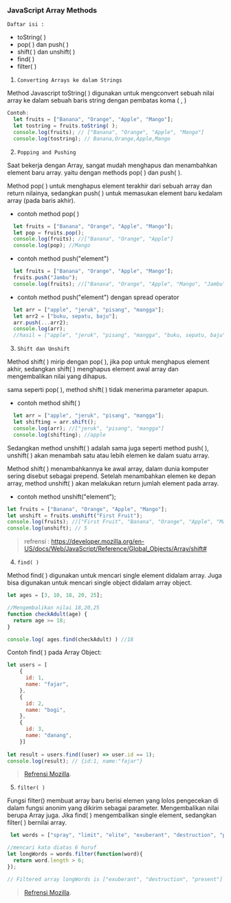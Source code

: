 ### JavaScript Array Methods

`Daftar isi :` 
- toString( )
- pop( ) dan push( )
- shift( ) dan unshift( )
- find( )
- filter( )

1. `Converting Arrays ke dalam Strings`

Method Javascript toString( ) digunakan untuk mengconvert sebuah nilai array ke dalam sebuah baris string dengan pembatas koma ( , )
```js
Contoh: 
  let fruits = ["Banana", "Orange", "Apple", "Mango"];
  let tostring = fruits.toString( );
  console.log(fruits); // ["Banana", "Orange", "Apple", "Mango"]
  console.log(tostring); // Banana,Orange,Apple,Mango

```

2. `Popping and Pushing`

Saat bekerja dengan Array, sangat mudah menghapus dan menambahkan element baru array. yaitu dengan methods pop( ) dan push( ).

Method pop( ) untuk menghapus element terakhir dari sebuah array dan return nilainya, sedangkan push( ) untuk memasukan element baru kedalam array (pada baris akhir).

- contoh method pop( )
```js
  let fruits = ["Banana", "Orange", "Apple", "Mango"];
  let pop = fruits.pop();
  console.log(fruits); //["Banana", "Orange", "Apple"]
  console.log(pop); //Mango
```
- contoh method push("element")
```js
  let fruits = ["Banana", "Orange", "Apple", "Mango"];
  fruits.push("Jambu");       
  console.log(fruits); //["Banana", "Orange", "Apple", "Mango", "Jambu"]
```
- contoh method push("element") dengan spread operator
```js
  let arr = ["apple", "jeruk", "pisang", "mangga"];
  let arr2 = ["buku, sepatu, baju"];
  arr.push(...arr2);
  console.log(arr);
  //hasil = ["apple", "jeruk", "pisang", "mangga", "buku, sepatu, baju"]
```

3. `Shift dan Unshift`

Method shift( ) mirip dengan pop( ), jika pop untuk menghapus element akhir, sedangkan shift( ) menghapus element awal array dan mengembalikan nilai yang dihapus.

sama seperti pop( ), method shift( ) tidak menerima parameter apapun.

- contoh method shift( )
```js
  let arr = ["apple", "jeruk", "pisang", "mangga"];
  let shifting = arr.shift();
  console.log(arr); //["jeruk", "pisang", "mangga"]
  console.log(shifting); //apple
```
Sedangkan method unshift( ) adalah sama juga seperti method push( ), unshift( ) akan menambah satu atau lebih elemen ke dalam suatu array.

Method shift( ) menambahkannya ke awal array, dalam dunia komputer sering disebut sebagai prepend. Setelah menambahkan elemen ke depan array, method unshift( ) akan melakukan return jumlah element pada array.

- contoh method unshift("element");
```js
let fruits = ["Banana", "Orange", "Apple", "Mango"];
let unshift = fruits.unshift("First Fruit");
console.log(fruits); //["First Fruit", "Banana", "Orange", "Apple", "Mango"]
console.log(unshift); // 5
```
> refrensi : https://developer.mozilla.org/en-US/docs/Web/JavaScript/Reference/Global_Objects/Array/shift#

4. `find( )`

Method find( ) digunakan untuk mencari single element didalam array. Juga bisa digunakan untuk mencari single object didalam array object.

```js
let ages = [3, 10, 18, 20, 25];

//Mengembalikan nilai 18,20,25
function checkAdult(age) {
  return age >= 18;
}

console.log( ages.find(checkAdult) ) //18
```
Contoh find( ) pada Array Object: 
```js
let users = [
    {
      id: 1,
      name: "fajar",
    },
    {
      id: 2,
      name: "bogi",
    },
    {
      id: 3,
      name: "danang",
    }]
    
let result = users.find((user) => user.id == 1); 
console.log(result); // {id:1, name:"fajar"}
```
> [Refrensi Mozilla](https://developer.mozilla.org/id/docs/Web/JavaScript/Reference/Global_Objects/Array/find).

5. `filter( )`

Fungsi filter() membuat array baru berisi elemen yang lolos pengecekan di dalam fungsi anonim yang dikirim sebagai parameter. Mengembalikan nilai berupa Array juga. Jika find( ) mengembalikan single element, sedangkan filter( ) bernilai array.

```js
 let words = ["spray", "limit", "elite", "exuberant", "destruction", "present"];

//mencari kata diatas 6 huruf
let longWords = words.filter(function(word){
  return word.length > 6;
});

// Filtered array longWords is ["exuberant", "destruction", "present"]
```
> [Refrensi Mozilla](https://developer.mozilla.org/id/docs/Web/JavaScript/Reference/Global_Objects/Array/filter).
